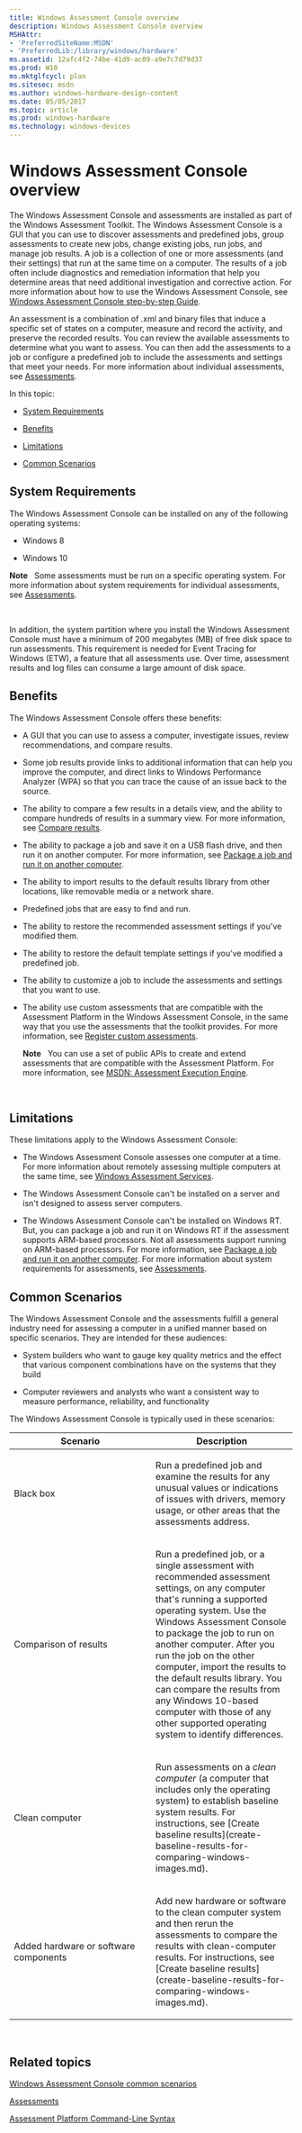 ```yaml
---
title: Windows Assessment Console overview
description: Windows Assessment Console overview
MSHAttr:
- 'PreferredSiteName:MSDN'
- 'PreferredLib:/library/windows/hardware'
ms.assetid: 12afc4f2-74be-41d9-ac09-a9e7c7d79d37
ms.prod: W10
ms.mktglfcycl: plan
ms.sitesec: msdn
ms.author: windows-hardware-design-content
ms.date: 05/05/2017
ms.topic: article
ms.prod: windows-hardware
ms.technology: windows-devices
---
```


# Windows Assessment Console overview


The Windows Assessment Console and assessments are installed as part of the Windows Assessment Toolkit. The Windows Assessment Console is a GUI that you can use to discover assessments and predefined jobs, group assessments to create new jobs, change existing jobs, run jobs, and manage job results. A job is a collection of one or more assessments (and their settings) that run at the same time on a computer. The results of a job often include diagnostics and remediation information that help you determine areas that need additional investigation and corrective action. For more information about how to use the Windows Assessment Console, see [Windows Assessment Console step-by-step Guide](windows-assessment-console-step-by-step-guide.md).

An assessment is a combination of .xml and binary files that induce a specific set of states on a computer, measure and record the activity, and preserve the recorded results. You can review the available assessments to determine what you want to assess. You can then add the assessments to a job or configure a predefined job to include the assessments and settings that meet your needs. For more information about individual assessments, see [Assessments](assessments.md).

In this topic:

-   [System Requirements](#asmt-sysreq)

-   [Benefits](#asmt-benefits)

-   [Limitations](#asmt-limitations)

-   [Common Scenarios](#asmt-scenarios)

## <a href="" id="asmt-sysreq"></a>System Requirements


The Windows Assessment Console can be installed on any of the following operating systems:

-   Windows 8

-   Windows 10

**Note**  
Some assessments must be run on a specific operating system. For more information about system requirements for individual assessments, see [Assessments](assessments.md).

 

In addition, the system partition where you install the Windows Assessment Console must have a minimum of 200 megabytes (MB) of free disk space to run assessments. This requirement is needed for Event Tracing for Windows (ETW), a feature that all assessments use. Over time, assessment results and log files can consume a large amount of disk space.

## <a href="" id="asmt-benefits"></a>Benefits


The Windows Assessment Console offers these benefits:

-   A GUI that you can use to assess a computer, investigate issues, review recommendations, and compare results.

-   Some job results provide links to additional information that can help you improve the computer, and direct links to Windows Performance Analyzer (WPA) so that you can trace the cause of an issue back to the source.

-   The ability to compare a few results in a details view, and the ability to compare hundreds of results in a summary view. For more information, see [Compare results](compare-results.md).

-   The ability to package a job and save it on a USB flash drive, and then run it on another computer. For more information, see [Package a job and run it on another computer](package-a-job-and-run-it-on-another-computer.md).

-   The ability to import results to the default results library from other locations, like removable media or a network share.

-   Predefined jobs that are easy to find and run.

-   The ability to restore the recommended assessment settings if you've modified them.

-   The ability to restore the default template settings if you've modified a predefined job.

-   The ability to customize a job to include the assessments and settings that you want to use.

-   The ability use custom assessments that are compatible with the Assessment Platform in the Windows Assessment Console, in the same way that you use the assessments that the toolkit provides. For more information, see [Register custom assessments](register-and-unregister-custom-assessments.md).

    **Note**  
    You can use a set of public APIs to create and extend assessments that are compatible with the Assessment Platform. For more information, see [MSDN: Assessment Execution Engine](http://go.microsoft.com/fwlink/?LinkId=236367).

     

## <a href="" id="asmt-limitations"></a>Limitations


These limitations apply to the Windows Assessment Console:

-   The Windows Assessment Console assesses one computer at a time. For more information about remotely assessing multiple computers at the same time, see [Windows Assessment Services](windows-assessment-services-technical-reference.md).

-   The Windows Assessment Console can't be installed on a server and isn't designed to assess server computers.

-   The Windows Assessment Console can't be installed on Windows RT. But, you can package a job and run it on Windows RT if the assessment supports ARM-based processors. Not all assessments support running on ARM-based processors. For more information, see [Package a job and run it on another computer](package-a-job-and-run-it-on-another-computer.md). For more information about system requirements for assessments, see [Assessments](assessments.md).

## <a href="" id="asmt-scenarios"></a>Common Scenarios


The Windows Assessment Console and the assessments fulfill a general industry need for assessing a computer in a unified manner based on specific scenarios. They are intended for these audiences:

-   System builders who want to gauge key quality metrics and the effect that various component combinations have on the systems that they build

-   Computer reviewers and analysts who want a consistent way to measure performance, reliability, and functionality

The Windows Assessment Console is typically used in these scenarios:

<table>
<colgroup>
<col width="50%" />
<col width="50%" />
</colgroup>
<thead>
<tr class="header">
<th>Scenario</th>
<th>Description</th>
</tr>
</thead>
<tbody>
<tr class="odd">
<td><p>Black box</p></td>
<td><p>Run a predefined job and examine the results for any unusual values or indications of issues with drivers, memory usage, or other areas that the assessments address.</p></td>
</tr>
<tr class="even">
<td><p>Comparison of results</p></td>
<td><p>Run a predefined job, or a single assessment with recommended assessment settings, on any computer that's running a supported operating system. Use the Windows Assessment Console to package the job to run on another computer. After you run the job on the other computer, import the results to the default results library. You can compare the results from any Windows 10-based computer with those of any other supported operating system to identify differences.</p></td>
</tr>
<tr class="odd">
<td><p>Clean computer</p></td>
<td><p>Run assessments on a <em>clean computer</em> (a computer that includes only the operating system) to establish baseline system results. For instructions, see [Create baseline results](create-baseline-results-for-comparing-windows-images.md).</p></td>
</tr>
<tr class="even">
<td><p>Added hardware or software components</p></td>
<td><p>Add new hardware or software to the clean computer system and then rerun the assessments to compare the results with clean-computer results. For instructions, see [Create baseline results](create-baseline-results-for-comparing-windows-images.md).</p></td>
</tr>
</tbody>
</table>

 

## Related topics


[Windows Assessment Console common scenarios](windows-assessment-console-common-scenarios.md)

[Assessments](assessments.md)

[Assessment Platform Command-Line Syntax](assessment-platform-command-line-syntax.md)

 

 







